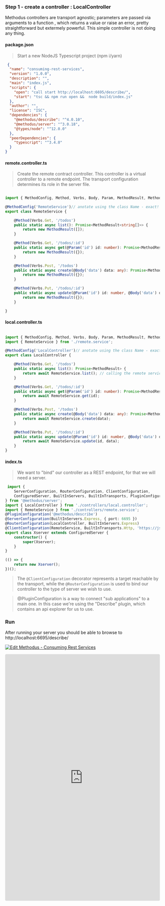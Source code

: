
### Step 1 - create a controller : LocalController
Methodus controllers are transport agnostic; parameters are passed via arguments to a function , which returns a value or raise an error, pretty straightforward but extermely powerful.
This simple controller is not doing any thing.







<!-- tabs:start -->

#### **package.json**
> Start a new NodeJS Typescript project (npm i/yarn)

```Json
 {
  "name": "consuming-rest-services",
  "version": "1.0.0",
  "description": "",
  "main": "index.js",
  "scripts": {
    "open": "call start http://localhost:6695/describe/",
    "start": "tsc && npm run open &&  node build/index.js"
  },
  "author": "",
  "license": "ISC",
  "dependencies": {
    "@methodus/describe": "^4.0.10",
    "@methodus/server": "^3.0.18",
    "@types/node": "^12.0.0"
  },
  "peerDependencies": {
    "typescript": "^3.4.0"
  }
}

```

#### **remote.controller.ts**
> Create the remote contract controller. This controller is a virtual controller to a remote endpoint. The transport configuration determines its role in the server file.


```typescript
 
import { MethodConfig, Method, Verbs, Body, Param, MethodResult, MethodError } from '@methodus/server';

@MethodConfig('RemoteService')// anotate using the class Name - exact!
export class RemoteService {

    @Method(Verbs.Get, '/todos')
    public static async list(): Promise<MethodResult<string[]>> {
        return new MethodResult([]);
    }

    @Method(Verbs.Get, '/todos/:id')
    public static async get(@Param('id') id: number): Promise<MethodResult<any>> {
        return new MethodResult({});
    }

    @Method(Verbs.Post, '/todos')
    public static async create(@Body('data') data: any): Promise<MethodResult> {
        return new MethodResult({});
    }

    @Method(Verbs.Put, '/todos/:id')
    public static async update(@Param('id') id: number, @Body('data') data: any): Promise<MethodResult> {
        return new MethodResult({});
    }

}
```

#### **local.controller.ts**

```typescript
 
import { MethodConfig, Method, Verbs, Body, Param, MethodResult, MethodError } from '@methodus/server';
import { RemoteService } from './remote.service';

@MethodConfig('LocalController')// anotate using the class Name - exact!
export class LocalController {

    @Method(Verbs.Get, '/todos')
    public static async list(): Promise<MethodResult> {
        return await RemoteService.list(); // calling the remote service
    }

    @Method(Verbs.Get, '/todos/:id')
    public static async get(@Param('id') id: number): Promise<MethodResult> {
        return await RemoteService.get(id);
    }

    @Method(Verbs.Post, '/todos')
    public static async create(@Body('data') data: any): Promise<MethodResult> {
        return await RemoteService.create(data);
    }

    @Method(Verbs.Put, '/todos/:id')
    public static async update(@Param('id') id: number, @Body('data') data: any): Promise<MethodResult> {
        return await RemoteService.update(id, data);
    }
}
```

#### **index.ts**
> We want to "bind" our controller as a REST endpoint, for that we will need a server.

```typescript
 import {
    ServerConfiguration, RouterConfiguration, ClientConfiguration,
    ConfiguredServer, BuiltInServers, BuiltInTransports, PluginConfiguration,
} from '@methodus/server';
import { LocalController } from './controllers/local.controller';
import { RemoteService } from './controllers/remote.service';
@PluginConfiguration('@methodus/describe')
@ServerConfiguration(BuiltInServers.Express, { port: 6695 })
@RouterConfiguration(LocalController, BuiltInServers.Express)
@ClientConfiguration(RemoteService, BuiltInTransports.Http, 'https://jsonplaceholder.typicode.com')
export class Xserver extends ConfiguredServer {
    constructor() {
        super(Xserver);
    }
}

(() => {
    return new Xserver();
})();
```

> The `@ClientConfiguration` decorator represents a target reachable by the transport,
> while the `@RouterConfiguration` is used to bind our controller to the type of server we wish to use.

> @PluginConfiguration is a way to connect "sub applications" to a main one. In this case we're using the "Describe" plugin, which contains an api explorer for us to use. 

<!-- tabs:end -->

 

### Run
After running your server you should be able to browse to http://localhost:6695/describe/

[![Edit Methodus - Consuming Rest Services](https://codesandbox.io/static/img/play-codesandbox.svg)](https://codesandbox.io/s/methodus-consuming-rest-services-35j7u?autoresize=1&fontsize=14&hidenavigation=1&initialpath=%2Fdescribe%2F&module=%2Fsrc%2Findex.ts&view=preview)

<iframe src="https://codesandbox.io/embed/methodus-consuming-rest-services-35j7u?previewwindow=browser&autoresize=1&fontsize=12&hidenavigation=1&initialpath=%2Fdescribe%2F&module=%2Fsrc%2Findex.ts&expanddevtools=0&view=preview" title="Methodus - Consuming Rest Services" allow="geolocation; microphone; camera; midi; vr; accelerometer; gyroscope; payment; ambient-light-sensor; encrypted-media" style="width:100%; height:800px; border:0; border-radius: 4px; overflow:hidden;" sandbox="allow-modals allow-forms allow-popups allow-scripts allow-same-origin"></iframe>
